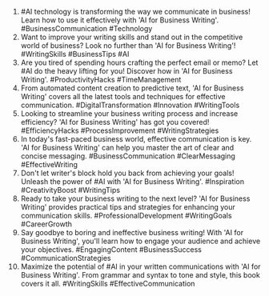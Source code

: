 1. #AI technology is transforming the way we communicate in business! Learn how to use it effectively with 'AI for Business Writing'. #BusinessCommunication #Technology
2. Want to improve your writing skills and stand out in the competitive world of business? Look no further than 'AI for Business Writing'! #WritingSkills #BusinessTips #AI
3. Are you tired of spending hours crafting the perfect email or memo? Let #AI do the heavy lifting for you! Discover how in 'AI for Business Writing'. #ProductivityHacks #TimeManagement
4. From automated content creation to predictive text, 'AI for Business Writing' covers all the latest tools and techniques for effective communication. #DigitalTransformation #Innovation #WritingTools
5. Looking to streamline your business writing process and increase efficiency? 'AI for Business Writing' has got you covered! #EfficiencyHacks #ProcessImprovement #WritingStrategies
6. In today's fast-paced business world, effective communication is key. 'AI for Business Writing' can help you master the art of clear and concise messaging. #BusinessCommunication #ClearMessaging #EffectiveWriting
7. Don't let writer's block hold you back from achieving your goals! Unleash the power of #AI with 'AI for Business Writing'. #Inspiration #CreativityBoost #WritingTips
8. Ready to take your business writing to the next level? 'AI for Business Writing' provides practical tips and strategies for enhancing your communication skills. #ProfessionalDevelopment #WritingGoals #CareerGrowth
9. Say goodbye to boring and ineffective business writing! With 'AI for Business Writing', you'll learn how to engage your audience and achieve your objectives. #EngagingContent #BusinessSuccess #CommunicationStrategies
10. Maximize the potential of #AI in your written communications with 'AI for Business Writing'. From grammar and syntax to tone and style, this book covers it all. #WritingSkills #EffectiveCommunication
